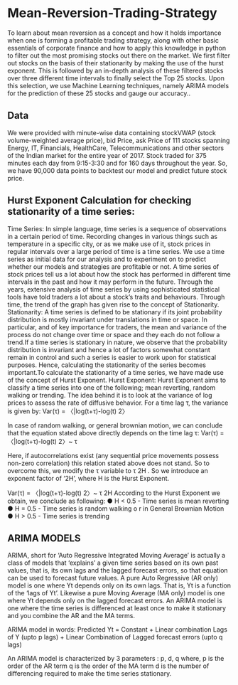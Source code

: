 # Mean-Reversion-Trading-Strategy
To learn about mean reversion as a concept and how it holds importance when one is
forming a profitable trading strategy, along with other basic essentials of corporate finance
and how to apply this knowledge in python to filter out the most promising stocks out there
on the market. We first filter out stocks on the basis of their stationarity by making the use of
the hurst exponent. This is followed by an in-depth analysis of these filtered stocks over
three different time intervals to finally select the Top 25 stocks. Upon this selection, we use
Machine Learning techniques, namely ARIMA models for the prediction of these 25 stocks
and gauge our accuracy..

## Data
We were provided with minute-wise data containing stockVWAP (stock volume-weighted
average price), bid Price, ask Price of 111 stocks spanning Energy, IT, Financials,
HealthCare, Telecommunications and other sectors of the Indian market for the entire year
of 2017. Stock traded for 375 minutes each day from 9:15-3:30 and for 160 days throughout
the year. So, we have 90,000 data points to backtest our model and predict future stock
price.


## Hurst Exponent Calculation for checking stationarity of a time series:
Time Series: In simple language, time series is a sequence of observations in a certain
period of time. Recording changes in various things such as temperature in a specific city, or
as we make use of it, stock prices in regular intervals over a large period of time is a time
series. We use a time series as initial data for our analysis and to experiment on to predict
whether our models and strategies are profitable or not.
A time series of stock prices tell us a lot about how the stock has performed in different time
intervals in the past and how it may perform in the future. Through the years, extensive
analysis of time series by using sophisticated statistical tools have told traders a lot about a
stock’s traits and behaviours. Through time, the trend of the graph has given rise to the
concept of Stationarity.
Stationarity: A time series is defined to be stationary if its joint probability distribution is
mostly invariant under translations in time or space. In particular, and of key importance for
traders, the mean and variance of the process do not change over time or space and they
each do not follow a trend.If a time series is stationary in nature, we observe that the probability distribution is invariant
and hence a lot of factors somewhat constant remain in control and such a series is easier to
work upon for statistical purposes. Hence, calculating the stationarity of the series becomes
important.To calculate the stationarity of a time series, we have made use of the concept of Hurst
Exponent.
Hurst Exponent: Hurst Exponent aims to classify a time series into one of the following;
mean reverting, random walking or trending.
The idea behind it is to look at the variance of log prices to assess the rate of diffusive
behavior. For a time lag τ, the variance is given by:
Var(τ) = 〈|log(t+τ)-log(t)
2〉

In case of random walking, or general brownian motion, we can conclude that the equation
stated above directly depends on the time lag τ:
Var(τ) = 〈|log(t+τ)-log(t)
2〉~ τ

Here, if autocorrelations exist (any sequential price movements possess non-zero
correlation) this relation stated above does not stand. So to overcome this, we modify the τ
variable to τ
2H
. So we introduce an exponent factor of ‘2H’, where H is the Hurst Exponent.

Var(τ) = 〈|log(t+τ)-log(t)
2〉~ τ
2H
According to the Hurst Exponent we obtain, we conclude as following:
● H < 0.5 - Time series is mean reverting
● H = 0.5 - Time series is random walking o r in General Brownian Motion
● H > 0.5 - Time series is trending

## ARIMA MODELS
ARIMA, short for ‘Auto Regressive Integrated Moving Average’ is actually a class of models
that ‘explains’ a given time series based on its own past values, that is, its own lags and the
lagged forecast errors, so that equation can be used to forecast future values.
A pure Auto Regressive (AR only) model is one where Yt depends only on its own lags. That
is, Yt is a function of the ‘lags of Yt’. Likewise a pure Moving Average (MA only) model is one
where Yt depends only on the lagged forecast errors. An ARIMA model is one where the
time series is differenced at least once to make it stationary and you combine the AR and
the MA terms.

ARIMA model in words:
Predicted Yt = Constant + Linear combination Lags of Y (upto p lags) + Linear Combination
of Lagged forecast errors (upto q lags)

An ARIMA model is characterized by 3 parameters : p, d, q where,
p is the order of the AR term
q is the order of the MA term
d is the number of differencing required to make the time series stationary.


